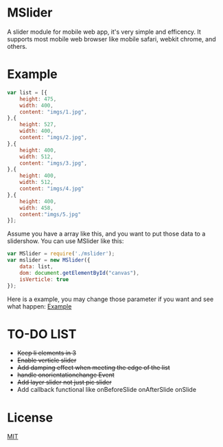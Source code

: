 MSlider
=======
A slider module for mobile web app, it's very simple and efficency.
It supports most mobile web browser like mobile safari, webkit chrome, and others.

Example
========
```javascript
var list = [{
	height: 475,
	width: 400,
	content: "imgs/1.jpg",
},{
	height: 527,
	width: 400,
	content: "imgs/2.jpg",
},{
 	height: 400,
 	width: 512,
 	content: "imgs/3.jpg",
},{
	height: 400,
	width: 512,
	content: "imgs/4.jpg"
},{
	height: 400,
	width: 458,
	content:"imgs/5.jpg"
}];
```
Assume you have a array like this, and you want to put those data to a slidershow. 
You can use MSlider like this:

```javascript
var MSlider = require('./mslider');
var mslider = new MSlider({
    data: list,
    dom: document.getElementById("canvas"),
    isVerticle: true
});
```
Here is a example, you may change those parameter if you want and see what happen:
[Example](http://BE-FE.github.io/MSlider/demo)

TO-DO LIST
==========
* ~~Keep li elements in 3~~
* ~~Enable verticle slider~~
* ~~Add damping effect when meeting the edge of the list~~
* ~~handle onorientationchange Event~~
* ~~Add layer slider not just pic slider~~
* Add callback functional like onBeforeSlide onAfterSlide onSlide 


License
========
[MIT](https://github.com/BE-FE/MSlider/blob/master/LICENSE)
